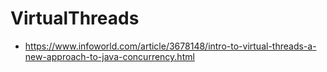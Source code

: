 # VirtualThreads

- https://www.infoworld.com/article/3678148/intro-to-virtual-threads-a-new-approach-to-java-concurrency.html
